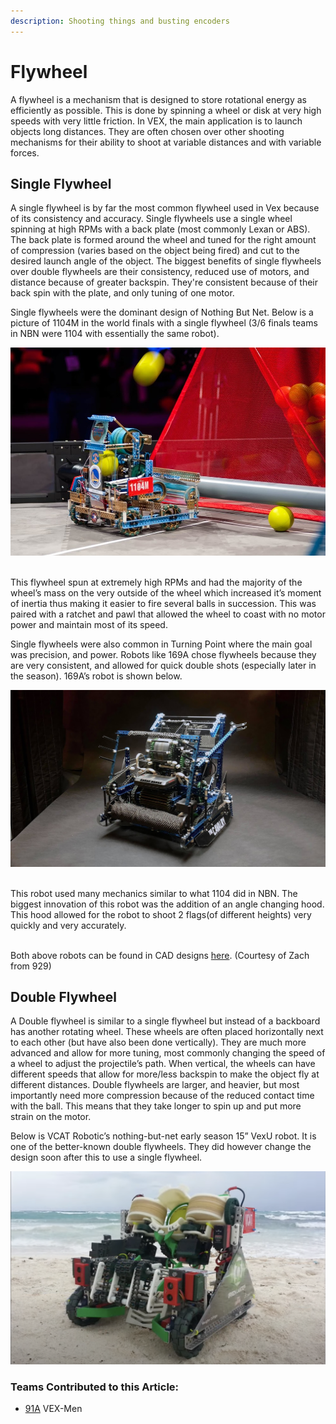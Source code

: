 ```yaml
---
description: Shooting things and busting encoders
---
```


# Flywheel

A flywheel is a mechanism that is designed to store rotational energy as efficiently as possible. This is done by spinning a wheel or disk at very high speeds with very little friction. In VEX, the main application is to launch objects long distances. They are often chosen over other shooting mechanisms for their ability to shoot at variable distances and with variable forces.

## Single Flywheel

A single flywheel is by far the most common flywheel used in Vex because of its consistency and accuracy. Single flywheels use a single wheel spinning at high RPMs with a back plate (most commonly Lexan or ABS). The back plate is formed around the wheel and tuned for the right amount of compression (varies based on the object being fired) and cut to the desired launch angle of the object. The biggest benefits of single flywheels over double flywheels are their consistency, reduced use of motors, and distance because of greater backspin. They're consistent because of their back spin with the plate, and only tuning of one motor.

Single flywheels were the dominant design of Nothing But Net. Below is a picture of 1104M in the world finals with a single flywheel (3/6 finals teams in NBN were 1104 with essentially the same robot).

![1104M in Nothing But Net](<../../.gitbook/assets/image (46) (1) (1).png>)

[\
](https://photos.google.com/share/AF1QipNNjcP0x0m8bZmBkSu5inbOiscVHZwB8Fp6W825U3eTzoIW0\_acUYFtxjSFceFQ4w/photo/AF1QipNV5kItJyJIBCltrm17i8POyO5yCpN8sWXEORM2?key=UjBoUlJTVjR3djlObzFjQlRzREdSd2dYeHlYdnRn)This flywheel spun at extremely high RPMs and had the majority of the wheel’s mass on the very outside of the wheel which increased it’s moment of inertia thus making it easier to fire several balls in succession. This was paired with a ratchet and pawl that allowed the wheel to coast with no motor power and maintain most of its speed.

Single flywheels were also common in Turning Point where the main goal was precision, and power. Robots like 169A chose flywheels because they are very consistent, and allowed for quick double shots (especially later in the season). 169A’s robot is shown below.

![Team 169A Turning Point](<../../.gitbook/assets/image (43).png>)

\
This robot used many mechanics similar to what 1104 did in NBN. The biggest innovation of this robot was the addition of an angle changing hood. This hood allowed for the robot to shoot 2 flags(of different heights) very quickly and very accurately.

\
Both above robots can be found in CAD designs [here](https://drive.google.com/drive/folders/1ZnRL8jq9E2jQJKYvb96y2rm86BvNj6sA). (Courtesy of Zach from 929)

## Double Flywheel

A Double flywheel is similar to a single flywheel but instead of a backboard has another rotating wheel. These wheels are often placed horizontally next to each other (but have also been done vertically). They are much more advanced and allow for more tuning, most commonly changing the speed of a wheel to adjust the projectile’s path. When vertical, the wheels can have different speeds that allow for more/less backspin to make the object fly at different distances. Double flywheels are larger, and heavier, but most importantly need more compression because of the reduced contact time with the ball. This means that they take longer to spin up and put more strain on the motor.&#x20;

Below is VCAT Robotic’s nothing-but-net early season 15” VexU robot. It is one of the better-known double flywheels. They did however change the design soon after this to use a single flywheel.

![VCAT Early Season Nothing But Net 15" Robot](<../../.gitbook/assets/image (47).png>)

### Teams Contributed to this Article:

* [91A](https://www.vexmen.com/about/) VEX-Men

